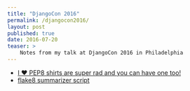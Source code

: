 ```yaml
---
title: "DjangoCon 2016"
permalink: /djangocon2016/
layout: post
published: true
date: 2016-07-20
teaser: >
    Notes from my talk at DjangoCon 2016 in Philadelphia
---
```


* [I ❤️ PEP8 shirts are super rad and you can have one too!](https://store.py-shirt.com/)
* [flake8 summarizer script](https://gist.github.com/bennylope/0668fabc8eeb7d8a474bf7a1b3cd5c16)
